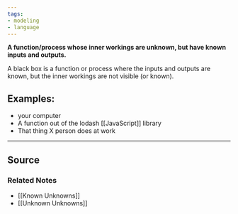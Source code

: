 ```yaml
---
tags:
- modeling
- language
---
```

**A function/process whose inner workings are unknown, but have known inputs and outputs.**

A black box is a function or process where the inputs and outputs are known, but the inner workings are not visible (or known). 

## Examples:

- your computer
- A function out of the lodash [[JavaScript]] library
- That thing X person does at work

---

## Source


### Related Notes
- [[Known Unknowns]] 
- [[Unknown Unknowns]]